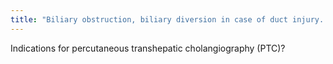 ```yaml
---
title: "Biliary obstruction, biliary diversion in case of duct injury. Also calculi, pre-surgical Tx prior to biliary anastomosis (facilitates, sewing around easier)"
---
```

Indications for percutaneous transhepatic cholangiography (PTC)?

